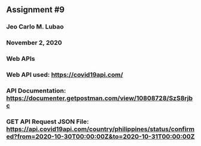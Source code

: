 ## Assignment #9
### Jeo Carlo M. Lubao
### November 2, 2020
### Web APIs
### Web API used: https://covid19api.com/
### API Documentation: https://documenter.getpostman.com/view/10808728/SzS8rjbc
### GET API Request JSON File: https://api.covid19api.com/country/philippines/status/confirmed?from=2020-10-30T00:00:00Z&to=2020-10-31T00:00:00Z 
